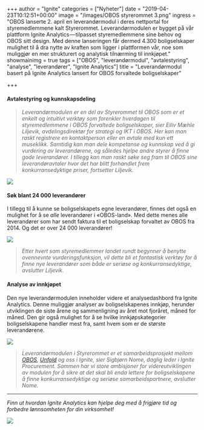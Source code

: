 +++
author = "Ignite"
categories = ["Nyheter"]
date = "2019-04-23T10:12:51+00:00"
image = "/images/OBOS styrerommet 3.png"
ingress = "OBOS lanserte 2. april en leverandørmodul i deres nettportal for styremedlemmene kalt Styrerommet. Leverandørmodulen er bygget på vår plattform Ignite Analytics — tilpasset styremedlemmene sine behov og OBOS sitt design. Med denne lanseringen får dermed 4.300 boligselskaper mulighet til å dra nytte av kraften som ligger i plattformen vår, noe som muliggjør en mer strukturert og analytisk tilnærming til innkjøpet."
showmainimg = true
tags = ["OBOS", "leverandørmodul", "avtalestyring", "analyse", "leverandører", "Ignite Analytics"]
title = "Leverandørmodul basert på Ignite Analytics lansert for OBOS forvaltede boligselskaper"

+++
#### Avtalestyring og kunnskapsdeling

> _Leverandørmodulen er en del av Styrerommet til OBOS som er et enkelt og intuitivt verktøy som forenkler hverdagen til styremedlemmene i OBOS forvaltede boligselskaper, sier Eiliv Mæhle Liljevik, avdelingsdirektør for strategi og IKT i OBOS. Her kan man raskt registrere en kontaktperson eller en avtale med kun ett museklikk. Samtidig kan man dele kompetanse og kunnskap ved å gi vurdering av leverandørene, og således hjelpe andre styrer å finne gode leverandører. I tillegg kan man raskt søke seg fram til OBOS sine leverandøravtaler hvor det har blitt forhandlet frem konkurransedyktige priser, fortsetter Liljevik._

![](https://cdn-images-1.medium.com/max/800/1*TX9TdYmNHzSmleFZ1qDK_w.png)

#### Søk blant 24 000 leverandører

I tillegg til å kunne se boligselskapets egne leverandører, finnes det også en mulighet for å se _alle_ leverandører i «OBOS-land». Med dette menes alle leverandører som har sendt faktura til et boligselskap forvaltet av OBOS fra 2014. Og det er over 24 000 leverandører!

![](https://cdn-images-1.medium.com/max/800/1*esBOKV9ADuXGdIBqCWRd7w.png)

> _Etter hvert som styremedlemmer landet rundt begynner å benytte ovennevnte vurderingsfunksjon, vil dette bli et fantastisk verktøy for å finne nye leverandører som både er seriøse og konkurransedyktige, avslutter Liljevik._

#### Analyse av innkjøpet

Den nye leverandørmodulen inneholder videre et analysedashbord fra Ignite Analytics. Denne muliggjør analyser av boligselskapenes innkjøp, herunder utviklingen de siste årene og sammenligning av året mot fjoråret, måned for måned. Den gir også mulighet for å se hvilke innkjøpskategorier boligselskapene handler mest fra, samt hvem som er de største leverandørene.

![](https://cdn-images-1.medium.com/max/800/1*XTTdUOb4_ZwoN5lAVI0mQw.png)

> _Leverandørmodulen i Styrerommet er et samarbeidsprosjekt mellom_ [_OBOS_](http://www.obos.no/)_,_ [_Unfold_](https://www.unfold.no/) _og oss i Ignite, sier Sigbjørn Nome, daglig leder i Ignite Procurement. Sammen har vi store ambisjoner for videreutviklingen av modulen for å sikre at det skal bli enda lettere for boligselskapene å finne konkurransedyktige og seriøse samarbeidspartnere, avslutter Nome._

***

_Finn ut hvordan Ignite Analytics kan hjelpe deg med å frigjøre tid og forbedre lønnsomheten for din virksomhet!_

[![](https://cdn-images-1.medium.com/max/800/1*wNfW3gtCL-EO9XYJOYYSnQ.png)](https://www.ignite.no/ignite-analytics/demo/)
